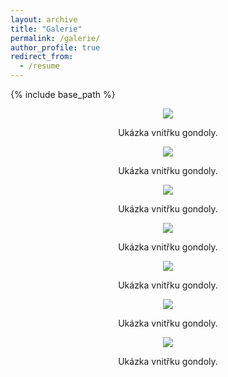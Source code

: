 ```yaml
---
layout: archive
title: "Galerie"
permalink: /galerie/
author_profile: true
redirect_from:
  - /resume
---
```


{% include base_path %}

<p align = "center"><img src = "https://odz-ujf-av-cr.github.io/images/500x300.png"></p><p align = "center">
Ukázka vnitřku gondoly.
</p>

<p align = "center"><img src = "https://odz-ujf-av-cr.github.io/images/500x300.png"></p><p align = "center">
Ukázka vnitřku gondoly.
</p>

<p align = "center"><img src = "https://odz-ujf-av-cr.github.io/images/500x300.png"></p><p align = "center">
Ukázka vnitřku gondoly.
</p>

<p align = "center"><img src = "https://odz-ujf-av-cr.github.io/images/500x300.png"></p><p align = "center">
Ukázka vnitřku gondoly.
</p>

<p align = "center"><img src = "https://odz-ujf-av-cr.github.io/images/500x300.png"></p><p align = "center">
Ukázka vnitřku gondoly.
</p>

<p align = "center"><img src = "https://odz-ujf-av-cr.github.io/images/500x300.png"></p><p align = "center">
Ukázka vnitřku gondoly.
</p>

<p align = "center"><img src = "https://odz-ujf-av-cr.github.io/images/500x300.png"></p><p align = "center">
Ukázka vnitřku gondoly.
</p>
